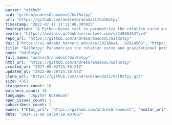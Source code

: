 ```yaml
---
parser: "github"
uid: "github/andresGranadosC/GalRotpy"
url: "https://github.com/andresGranadosC/GalRotpy"
timestamp: "2022-07-17 17:12:48.387025"
description: "A Python-based tool to parametrize the rotation curve and the gravitational potential of disk-like galaxies"
avatar: "https://avatars.githubusercontent.com/u/24868453?v=4"
repo_url: "https://github.com/andresGranadosC/GalRotpy"
doi: ["https://ui.adsabs.harvard.edu/abs/2021NewA...8201456G", "https://ui.adsabs.harvard.edu/abs/2021ascl.soft02013G/abstract"]
title: "GalRotpy: Parametrize the rotation curve and gravitational potential of disk-like galaxies"
name: "GalRotpy"
full_name: "andresGranadosC/GalRotpy"
html_url: "https://github.com/andresGranadosC/GalRotpy"
created_at: "2017-05-02T23:56:21Z"
updated_at: "2022-06-30T15:10:56Z"
clone_url: "https://github.com/andresGranadosC/GalRotpy.git"
size: 4363
stargazers_count: 10
watchers_count: 10
language: "Jupyter Notebook"
open_issues_count: 1
subscribers_count: 1
owner: {"html_url": "https://github.com/andresGranadosC", "avatar_url": "https://avatars.githubusercontent.com/u/24868453?v=4", "login": "andresGranadosC", "type": "User"}
date: "2024-11-09 14:24:19.887607"
---
```

